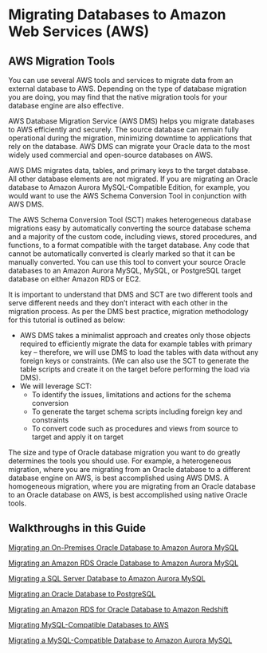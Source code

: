 # Migrating Databases to Amazon Web Services \(AWS\)<a name="chap-introduction"></a>

## AWS Migration Tools<a name="chap-introduction.awstools"></a>

You can use several AWS tools and services to migrate data from an external database to AWS\. Depending on the type of database migration you are doing, you may find that the native migration tools for your database engine are also effective\.

AWS Database Migration Service \(AWS DMS\) helps you migrate databases to AWS efficiently and securely\. The source database can remain fully operational during the migration, minimizing downtime to applications that rely on the database\. AWS DMS can migrate your Oracle data to the most widely used commercial and open\-source databases on AWS\.

AWS DMS migrates data, tables, and primary keys to the target database\. All other database elements are not migrated\. If you are migrating an Oracle database to Amazon Aurora MySQL\-Compatible Edition, for example, you would want to use the AWS Schema Conversion Tool in conjunction with AWS DMS\.

The AWS Schema Conversion Tool \(SCT\) makes heterogeneous database migrations easy by automatically converting the source database schema and a majority of the custom code, including views, stored procedures, and functions, to a format compatible with the target database\. Any code that cannot be automatically converted is clearly marked so that it can be manually converted\. You can use this tool to convert your source Oracle databases to an Amazon Aurora MySQL, MySQL, or PostgreSQL target database on either Amazon RDS or EC2\.

It is important to understand that DMS and SCT are two different tools and serve different needs and they don’t interact with each other in the migration process\. As per the DMS best practice, migration methodology for this tutorial is outlined as below:
+ AWS DMS takes a minimalist approach and creates only those objects required to efficiently migrate the data for example tables with primary key – therefore, we will use DMS to load the tables with data without any foreign keys or constraints\. \(We can also use the SCT to generate the table scripts and create it on the target before performing the load via DMS\)\.
+ We will leverage SCT:
  + To identify the issues, limitations and actions for the schema conversion
  + To generate the target schema scripts including foreign key and constraints
  + To convert code such as procedures and views from source to target and apply it on target

The size and type of Oracle database migration you want to do greatly determines the tools you should use\. For example, a heterogeneous migration, where you are migrating from an Oracle database to a different database engine on AWS, is best accomplished using AWS DMS\. A homogeneous migration, where you are migrating from an Oracle database to an Oracle database on AWS, is best accomplished using native Oracle tools\.

## Walkthroughs in this Guide<a name="chap-introduction.walkthroughs"></a>

 [Migrating an On\-Premises Oracle Database to Amazon Aurora MySQL](chap-on-premoracle2aurora.md) 

 [Migrating an Amazon RDS Oracle Database to Amazon Aurora MySQL](chap-rdsoracle2aurora.md) 

 [Migrating a SQL Server Database to Amazon Aurora MySQL](chap-sqlserver2aurora.md) 

 [Migrating an Oracle Database to PostgreSQL](chap-rdsoracle2postgresql.md) 

 [Migrating an Amazon RDS for Oracle Database to Amazon Redshift](chap-rdsoracle2redshift.md) 

 [Migrating MySQL\-Compatible Databases to AWS](chap-mysql.md) 

 [Migrating a MySQL\-Compatible Database to Amazon Aurora MySQL](chap-mysql2aurora.md) 